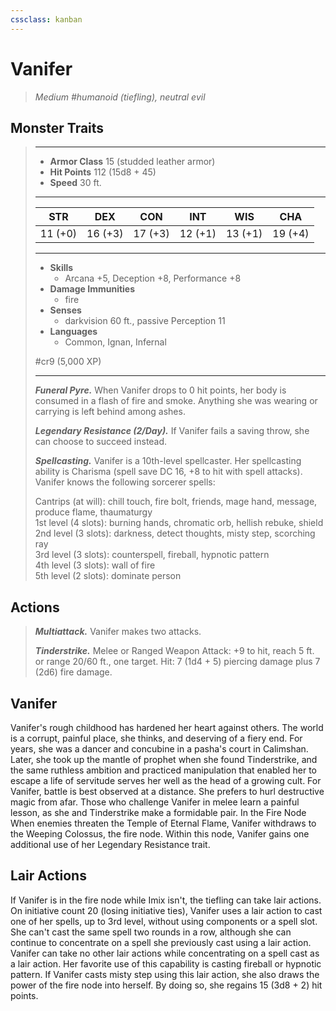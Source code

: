 ```yaml
---
cssclass: kanban
---
```


# Vanifer
>*Medium #humanoid (tiefling), neutral evil*
## Monster Traits
>___
>- **Armor Class** 15 (studded leather armor)
>- **Hit Points** 112 (15d8 + 45)
>- **Speed** 30 ft.
>___
>|STR|DEX|CON|INT|WIS|CHA|
>|:---:|:---:|:---:|:---:|:---:|:---:|
>|11 (+0)|16 (+3)|17 (+3)|12 (+1)|13 (+1)|19 (+4)|
>___
>- **Skills**
>	 - Arcana +5, Deception +8, Performance +8
>- **Damage Immunities**
>	 - fire
>- **Senses**
>	 - darkvision 60 ft., passive Perception 11
>- **Languages**
>	 - Common, Ignan, Infernal
>
> #cr9 (5,000 XP)
>___
>***Funeral Pyre.*** When Vanifer drops to 0 hit points, her body is consumed in a flash of fire and smoke. Anything she was wearing or carrying is left behind among ashes.  
>
>***Legendary Resistance (2/Day).*** If Vanifer fails a saving throw, she can choose to succeed instead.  
>
>***Spellcasting.*** Vanifer is a 10th-level spellcaster. Her spellcasting ability is Charisma (spell save DC 16, +8 to hit with spell attacks). Vanifer knows the following sorcerer spells:  
>
>Cantrips (at will): chill touch, fire bolt, friends, mage hand, message, produce flame, thaumaturgy  
>1st level (4 slots): burning hands, chromatic orb, hellish rebuke, shield  
>2nd level (3 slots): darkness, detect thoughts, misty step, scorching ray  
>3rd level (3 slots): counterspell, fireball, hypnotic pattern  
>4th level (3 slots): wall of fire  
>5th level (2 slots): dominate person  
>
## Actions
>***Multiattack.*** Vanifer makes two attacks.  
>
>***Tinderstrike.*** Melee  or Ranged Weapon Attack: +9 to hit, reach 5 ft. or range 20/60 ft., one target. Hit: 7 (1d4 + 5) piercing damage plus 7 (2d6) fire damage.
## Vanifer
Vanifer's rough childhood has hardened her heart against others. The world is a corrupt, painful place, she thinks, and deserving of a fiery end. For years, she was a dancer and concubine in a pasha's court in Calimshan. Later, she took up the mantle of prophet when she found Tinderstrike, and the same ruthless ambition and practiced manipulation that enabled her to escape a life of servitude serves her well as the head of a growing cult.
For Vanifer, battle is best observed at a distance. She prefers to hurl destructive magic from afar. Those who challenge Vanifer in melee learn a painful lesson, as she and Tinderstrike make a formidable pair.
In the Fire Node
When enemies threaten the Temple of Eternal Flame, Vanifer withdraws to the Weeping Colossus, the fire node. Within this node, Vanifer gains one additional use of her Legendary Resistance trait.
## Lair Actions
If Vanifer is in the fire node while Imix isn't, the tiefling can take lair actions. On initiative count 20 (losing initiative ties), Vanifer uses a lair action to cast one of her spells, up to 3rd level, without using components or a spell slot. She can't cast the same spell two rounds in a row, although she can continue to concentrate on a spell she previously cast using a lair action. Vanifer can take no other lair actions while concentrating on a spell cast as a lair action. Her favorite use of this capability is casting fireball or hypnotic pattern.
If Vanifer casts misty step using this lair action, she also draws the power of the fire node into herself. By doing so, she regains 15 (3d8 + 2) hit points.